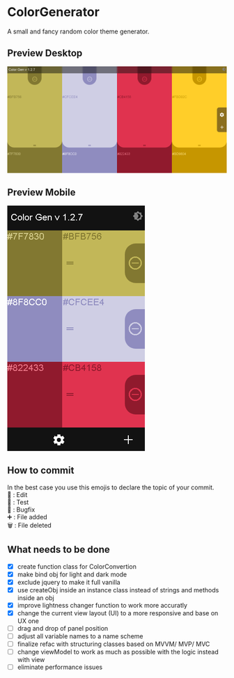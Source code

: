 # ColorGenerator
A small and fancy random color theme generator.

## Preview Desktop
![Image of latest ColorGen](https://github.com/LineageFalcon/ColorGenerator/blob/refac/ColorGen_v1.2.7.png)

## Preview Mobile
![Image of latest ColorGen Mobile](https://github.com/LineageFalcon/ColorGenerator/blob/refac/ColorGen_v1.2.7_Mobile.png)

## How to commit

In the best case you use this emojis to declare the topic of your commit.</br>
📝 : Edit</br>
🔧 : Test</br>
🐞 : Bugfix</br>
➕ : File added</br>
🗑️ : File deleted</br>

## What needs to be done

- [x] create function class for ColorConvertion
- [x] make bind obj for light and dark mode
- [x] exclude jquery to make it full vanilla
- [x] use createObj inside an instance class instead of strings and methods inside an obj
- [x] improve lightness changer function to work more accuratly
- [x] change the current view layout (UI) to a more responsive and base on UX one 
- [ ] drag and drop of panel position
- [ ] adjust all variable names to a name scheme
- [ ] finalize refac with structuring classes based on MVVM/ MVP/ MVC
- [ ] change viewModel to work as much as possible with the logic instead with view
- [ ] eliminate performance issues
